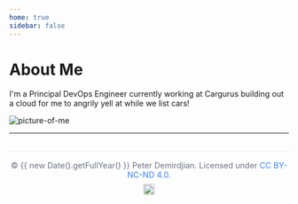 ```yaml
---
home: true
sidebar: false
---
```


# About Me

I'm a Principal DevOps Engineer currently working at Cargurus building out a cloud for me to angrily yell at while we list cars!

![picture-of-me](/images/home.png)

---

<div style="text-align: center; margin-top: 2rem; padding: 1rem 0; border-top: 1px solid #e2e8f0; font-size: 0.9rem; color: #6b7280;">
  <div style="margin-bottom: 0.5rem;">
    © {{ new Date().getFullYear() }} Peter Demirdjian. Licensed under 
    <a href="/license.html" style="color: #3b82f6; text-decoration: none;">CC BY-NC-ND 4.0</a>.
  </div>
  <div>
    <a rel="license noopener" href="https://creativecommons.org/licenses/by-nc-nd/4.0/" target="_blank">
      <img alt="Creative Commons License" style="border-width:0; height: 20px;" 
           src="https://i.creativecommons.org/l/by-nc-nd/4.0/88x31.png" />
    </a>
  </div>
</div>


